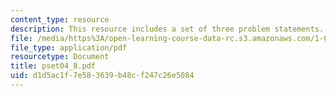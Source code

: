 ```yaml
---
content_type: resource
description: This resource includes a set of three problem statements.
file: /media/https%3A/open-learning-course-data-rc.s3.amazonaws.com/1-050-solid-mechanics-fall-2004/d1d5ac1f7e583639b48cf247c26e5084_pset04_8.pdf
file_type: application/pdf
resourcetype: Document
title: pset04_8.pdf
uid: d1d5ac1f-7e58-3639-b48c-f247c26e5084
---
```

